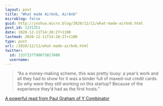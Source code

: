 ```yaml
---
layout: post
title: "What made Airbnb, Airbnb"
microblog: false
guid: http://joshua.micro.blog/2020/12/11/what-made-airbnb.html
post_id: 1231351
date: 2020-12-11T14:28:27+1100
lastmod: 2020-12-11T14:28:27+1100
type: post
url: /2020/12/11/what-made-airbnb.html
twitter:
  id: 1337237790673817600
  username: 
---
```

> “As a money-making scheme, this was pretty lousy: a year’s work and all they had to show for it was a binder full of maxed-out credit cards. So why were they still working on this startup? Because of the experience they’d had as the first hosts.”

[A powerful read from Paul Graham of Y Combinator](https://blog.ycombinator.com/the-airbnbs/)
